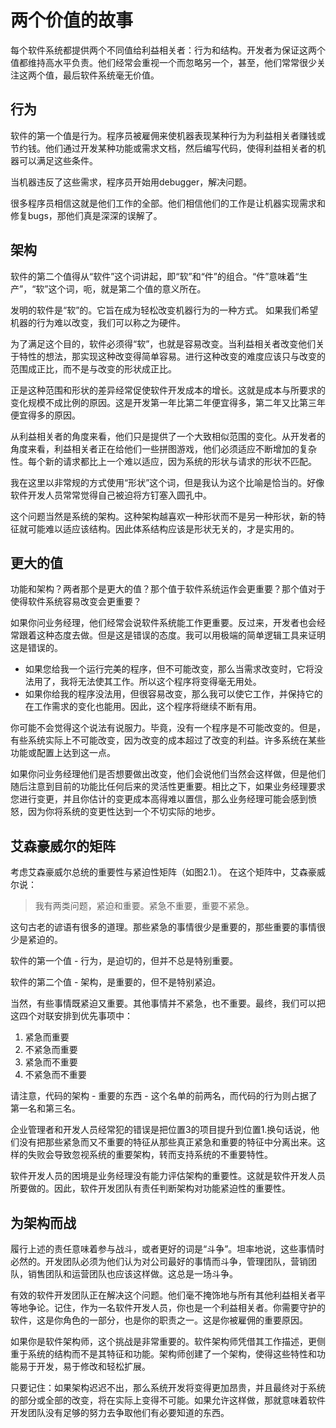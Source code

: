 # 两个价值的故事

每个软件系统都提供两个不同值给利益相关者：行为和结构。开发者为保证这两个值都维持高水平负责。他们经常会重视一个而忽略另一个，甚至，他们常常很少关注这两个值，最后软件系统毫无价值。

## 行为

软件的第一个值是行为。程序员被雇佣来使机器表现某种行为为利益相关者赚钱或节约钱。他们通过开发某种功能或需求文档，然后编写代码，使得利益相关者的机器可以满足这些条件。

当机器违反了这些需求，程序员开始用debugger，解决问题。

很多程序员相信这就是他们工作的全部。他们相信他们的工作是让机器实现需求和修复bugs，那他们真是深深的误解了。

## 架构

软件的第二个值得从“软件”这个词讲起，即“软”和“件”的组合。“件”意味着“生产”，“软”这个词，呃，就是第二个值的意义所在。

发明的软件是“软”的。它旨在成为轻松改变机器行为的一种方式。 如果我们希望机器的行为难以改变，我们可以称之为硬件。

为了满足这个目的，软件必须得“软”，也就是容易改变。当利益相关者改变他们关于特性的想法，那实现这种改变得简单容易。进行这种改变的难度应该只与改变的范围成正比，而不是与改变的形状成正比。

正是这种范围和形状的差异经常促使软件开发成本的增长。这就是成本与所要求的变化规模不成比例的原因。这是开发第一年比第二年便宜得多，第二年又比第三年便宜得多的原因。

从利益相关者的角度来看，他们只是提供了一个大致相似范围的变化。从开发者的角度来看，利益相关者正在给他们一些拼图游戏，他们必须适应不断增加的复杂性。每个新的请求都比上一个难以适应，因为系统的形状与请求的形状不匹配。

我在这里以非常规的方式使用“形状”这个词，但是我认为这个比喻是恰当的。好像软件开发人员常常觉得自己被迫将方钉塞入圆孔中。

这个问题当然是系统的架构。这种架构越喜欢一种形状而不是另一种形状，新的特征就可能难以适应该结构。因此体系结构应该是形状无关的，才是实用的。

## 更大的值

功能和架构？两者那个是更大的值？那个值于软件系统运作会更重要？那个值对于使得软件系统容易改变会更重要？

如果你问业务经理，他们经常会说软件系统能工作更重要。反过来，开发者也会经常跟着这种态度去做。但是这是错误的态度。我可以用极端的简单逻辑工具来证明这是错误的。

* 如果您给我一个运行完美的程序，但不可能改变，那么当需求改变时，它将没法用了，我将无法使其工作。所以这个程序将变得毫无用处。 
* 如果你给我的程序没法用，但很容易改变，那么我可以使它工作，并保持它的在工作需求的变化也能用。因此，这个程序将继续不断有用。

你可能不会觉得这个说法有说服力。毕竟，没有一个程序是不可能改变的。但是，有些系统实际上不可能改变，因为改变的成本超过了改变的利益。许多系统在某些功能或配置上达到这一点。

如果你问业务经理他们是否想要做出改变，他们会说他们当然会这样做，但是他们随后注意到目前的功能比任何后来的灵活性更重要。相比之下，如果业务经理要求您进行变更，并且你估计的变更成本高得难以置信，那么业务经理可能会感到愤怒，因为你将系统的变更性达到一个不切实际的地步。

## 艾森豪威尔的矩阵

考虑艾森豪威尔总统的重要性与紧迫性矩阵（如图2.1）。 在这个矩阵中，艾森豪威尔说：

> 我有两类问题，紧迫和重要。紧急不重要，重要不紧急。

这句古老的谚语有很多的道理。那些紧急的事情很少是重要的，那些重要的事情很少是紧迫的。

软件的第一个值 - 行为，是迫切的，但并不总是特别重要。

软件的第二个值 - 架构，是重要的，但不是特别紧迫。

当然，有些事情既紧迫又重要。其他事情并不紧急，也不重要。最终，我们可以把这四个对联安排到优先事项中：

1. 紧急而重要
2. 不紧急而重要
3. 紧急而不重要
4. 不紧急而不重要

请注意，代码的架构 - 重要的东西 - 这个名单的前两名，而代码的行为则占据了第一名和第三名。

企业管理者和开发人员经常犯的错误是把位置3的项目提升到位置1.换句话说，他们没有把那些紧急而又不重要的特征从那些真正紧急和重要的特征中分离出来。这样的失败会导致忽视系统的重要架构，转而支持系统的不重要特性。

软件开发人员的困境是业务经理没有能力评估架构的重要性。这就是软件开发人员所要做的。因此，软件开发团队有责任判断架构对功能紧迫性的重要性。

## 为架构而战

履行上述的责任意味着参与战斗，或者更好的词是“斗争”。坦率地说，这些事情时必然的。开发团队必须为他们认为对公司最好的事情而斗争，管理团队，营销团队，销售团队和运营团队也应该这样做。这总是一场斗争。

有效的软件开发团队正在解决这个问题。他们毫不掩饰地与所有其他利益相关者平等地争论。记住，作为一名软件开发人员，你也是一个利益相关者。你需要守护的软件，这是你角色的一部分，也是你的职责之一。这是你被雇佣的重要原因。

如果你是软件架构师，这个挑战是非常重要的。软件架构师凭借其工作描述，更侧重于系统的结构而不是其特征和功能。架构师创建了一个架构，使得这些特性和功能易于开发，易于修改和轻松扩展。

只要记住：如果架构迟迟不出，那么系统开发将变得更加昂贵，并且最终对于系统的部分或全部的改变，将在实际上变得不可能。如果允许这样做，那就意味着软件开发团队没有足够的努力去争取他们有必要知道的东西。


